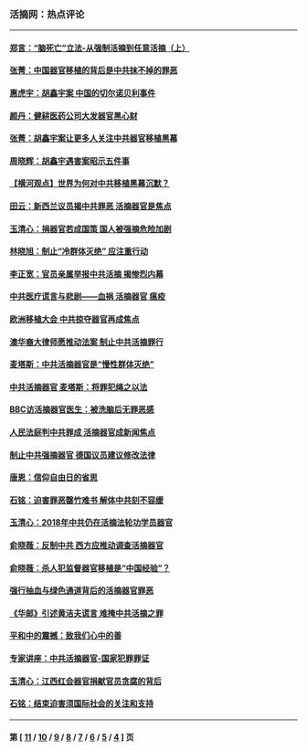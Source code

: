 ### 活摘网：热点评论
---
#### [郑言：“脑死亡”立法-从强制活摘到任意活摘（上）](../../pages/nf5879/n14077933.md?10170430) 
#### [张菁：中国器官移植的背后是中共抹不掉的罪恶](../../pages/nf5879/n13974977.md?10170430) 
#### [惠虎宇：胡鑫宇案 中国的切尔诺贝利事件](../../pages/nf5879/n13942916.md?10170430) 
#### [颜丹：健耕医药公司大发器官黑心财](../../pages/nf5879/n13940134.md?10170430) 
#### [张菁：胡鑫宇案让更多人关注中共器官移植黑幕](../../pages/nf5879/n13929073.md?10170430) 
#### [周晓辉：胡鑫宇遇害案昭示五件事](../../pages/nf5879/n13921870.md?10170430) 
#### [【横河观点】世界为何对中共移植黑幕沉默？](../../pages/nf5879/n13244249.md?10170430) 
#### [田云：新西兰议员揭中共罪恶 活摘器官是焦点](../../pages/nf5879/n13070629.md?10170430) 
#### [玉清心：捐器官若成国策 国人被强摘危险加剧](../../pages/nf5879/n12802713.md?10170430) 
#### [林晓旭：制止“冷群体灭绝” 应注重行动](../../pages/nf5879/n12779736.md?10170430) 
#### [李正宽：官员亲属举报中共活摘 揭惨烈内幕](../../pages/nf5879/n12684490.md?10170430) 
#### [中共医疗谎言与悲剧——血祸 活摘器官 瘟疫](../../pages/nf5879/n12372103.md?10170430) 
#### [欧洲移植大会 中共掠夺器官再成焦点](../../pages/nf5879/n11538883.md?10170430) 
#### [澳华裔大律师愿推动法案 制止中共活摘罪行](../../pages/nf5879/n11377039.md?10170430) 
#### [麦塔斯：中共活摘器官是“慢性群体灭绝”](../../pages/nf5879/n11350529.md?10170430) 
#### [中共活摘器官 麦塔斯：将罪犯绳之以法](../../pages/nf5879/n11347973.md?10170430) 
#### [BBC访活摘器官医生：被洗脑后无罪恶感](../../pages/nf5879/n11335935.md?10170430) 
#### [人民法庭判中共罪成 活摘器官成新闻焦点](../../pages/nf5879/n11331578.md?10170430) 
#### [制止中共强摘器官 德国议员建议修改法律](../../pages/nf5879/n11249451.md?10170430) 
#### [唐恩：信仰自由日的省思](../../pages/nf5879/n11003525.md?10170430) 
#### [石铭：迫害罪恶罄竹难书  解体中共刻不容缓](../../pages/nf5879/n10942855.md?10170430) 
#### [玉清心：2018年中共仍在活摘法轮功学员器官](../../pages/nf5879/n10914646.md?10170430) 
#### [俞晓薇：反制中共 西方应推动调查活摘器官](../../pages/nf5879/n10794671.md?10170430) 
#### [俞晓薇：杀人犯监督器官移植是“中国经验”？](../../pages/nf5879/n10466427.md?10170430) 
#### [强行抽血与绿色通道背后的活摘器官罪恶](../../pages/nf5879/n10004708.md?10170430) 
#### [《华邮》引述黄洁夫谎言 难掩中共活摘之罪](../../pages/nf5879/n9642309.md?10170430) 
#### [平和中的震撼：致我们心中的善](../../pages/nf5879/n9021123.md?10170430) 
#### [专家讲座：中共活摘器官-国家犯罪罪证](../../pages/nf5879/n8828153.md?10170430) 
#### [玉清心：江西红会器官捐献官员贪腐的背后](../../pages/nf5879/n8522122.md?10170430) 
#### [石铭：结束迫害须国际社会的关注和支持](../../pages/nf5879/n8443497.md?10170430) 

---
#### 第 [ [11](./11.md?10170430) / [10](./10.md?10170430) / [9](./9.md?10170430) / [8](./8.md?10170430) / [7](./7.md?10170430) / [6](./6.md?10170430) / [5](./5.md?10170430) / [4](./4.md?10170430) ] 页
